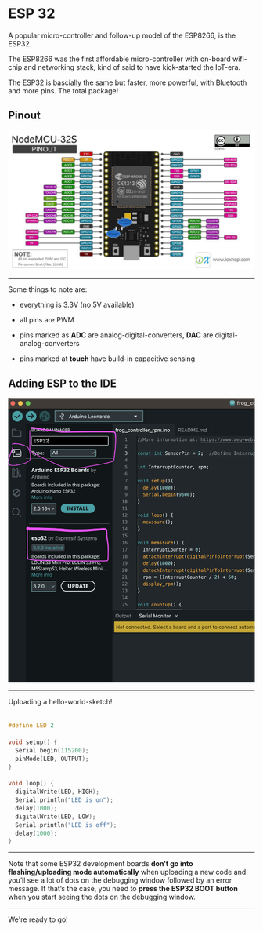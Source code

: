 # ESP 32

A popular micro-controller and follow-up model of the ESP8266, is the ESP32.

The ESP8266 was the first affordable micro-controller with on-board wifi-chip and networking stack, kind of said to have kick-started the IoT-era.

The ESP32 is bascially the same but faster, more powerful, with Bluetooth and more pins. The total package!


## Pinout

![esp32 pinout](../assets/ESP32-pinout.jpg)

---

Some things to note are:

- everything is 3.3V (no 5V available)

- all pins are PWM

- pins marked as **ADC** are analog-digital-converters, **DAC** are digital-analog-converters

- pins marked at **touch** have build-in capacitive sensing


## Adding ESP to the IDE

![Screenshot adding ESP to IDE](../assets/adding-esp-ide.png)

---

Uploading a hello-world-sketch!

``` cpp

#define LED 2

void setup() {
  Serial.begin(115200);
  pinMode(LED, OUTPUT);
}

void loop() {
  digitalWrite(LED, HIGH);
  Serial.println("LED is on");
  delay(1000);
  digitalWrite(LED, LOW);
  Serial.println("LED is off");
  delay(1000);
}

```

---

Note that some ESP32 development boards **don’t go into flashing/uploading mode automatically** when uploading a new code and you’ll see a lot of dots on the debugging window followed by an error message. If that’s the case, you need to **press the ESP32 BOOT button** when you start seeing the dots on the debugging window.

---

We're ready to go!
